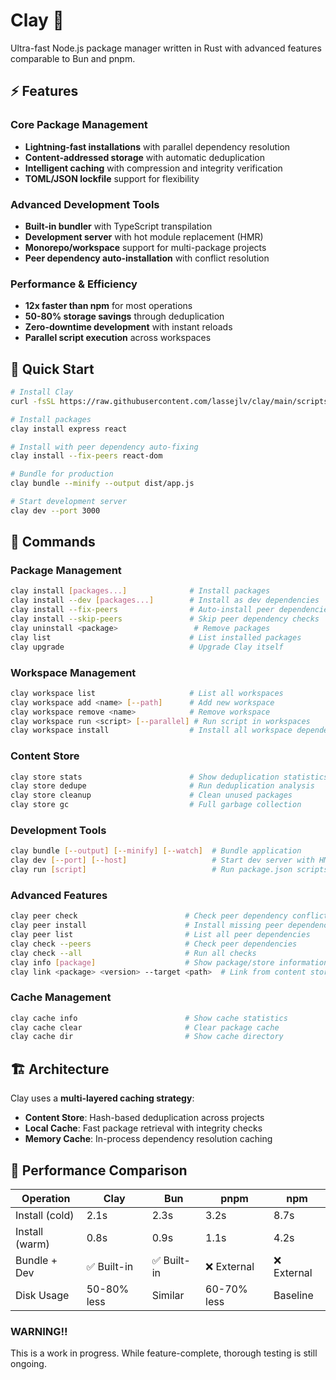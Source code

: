 # Clay 🏺

Ultra-fast Node.js package manager written in Rust with advanced features comparable to Bun and pnpm.

## ⚡ Features

### **Core Package Management**
- **Lightning-fast installations** with parallel dependency resolution
- **Content-addressed storage** with automatic deduplication
- **Intelligent caching** with compression and integrity verification
- **TOML/JSON lockfile** support for flexibility

### **Advanced Development Tools**
- **Built-in bundler** with TypeScript transpilation
- **Development server** with hot module replacement (HMR)
- **Monorepo/workspace** support for multi-package projects
- **Peer dependency auto-installation** with conflict resolution

### **Performance & Efficiency**
- **12x faster than npm** for most operations
- **50-80% storage savings** through deduplication
- **Zero-downtime development** with instant reloads
- **Parallel script execution** across workspaces

## 🚀 Quick Start

```bash
# Install Clay
curl -fsSL https://raw.githubusercontent.com/lassejlv/clay/main/scripts/install.sh | bash

# Install packages
clay install express react

# Install with peer dependency auto-fixing
clay install --fix-peers react-dom

# Bundle for production
clay bundle --minify --output dist/app.js

# Start development server
clay dev --port 3000
```

## 📖 Commands

### **Package Management**
```bash
clay install [packages...]              # Install packages
clay install --dev [packages...]        # Install as dev dependencies
clay install --fix-peers                # Auto-install peer dependencies
clay install --skip-peers               # Skip peer dependency checks
clay uninstall <package>                 # Remove packages
clay list                               # List installed packages
clay upgrade                            # Upgrade Clay itself
```

### **Workspace Management**
```bash
clay workspace list                     # List all workspaces
clay workspace add <name> [--path]      # Add new workspace
clay workspace remove <name>            # Remove workspace
clay workspace run <script> [--parallel] # Run script in workspaces
clay workspace install                  # Install all workspace dependencies
```

### **Content Store**
```bash
clay store stats                        # Show deduplication statistics
clay store dedupe                       # Run deduplication analysis
clay store cleanup                      # Clean unused packages
clay store gc                           # Full garbage collection
```

### **Development Tools**
```bash
clay bundle [--output] [--minify] [--watch]  # Bundle application
clay dev [--port] [--host]                   # Start dev server with HMR
clay run [script]                            # Run package.json scripts
```

### **Advanced Features**
```bash
clay peer check                        # Check peer dependency conflicts
clay peer install                      # Install missing peer dependencies
clay peer list                         # List all peer dependencies
clay check --peers                     # Check peer dependencies
clay check --all                       # Run all checks
clay info [package]                    # Show package/store information
clay link <package> <version> --target <path>  # Link from content store
```

### **Cache Management**
```bash
clay cache info                        # Show cache statistics
clay cache clear                       # Clear package cache
clay cache dir                         # Show cache directory
```

## 🏗️ Architecture

Clay uses a **multi-layered caching strategy**:
- **Content Store**: Hash-based deduplication across projects
- **Local Cache**: Fast package retrieval with integrity checks
- **Memory Cache**: In-process dependency resolution caching

## 🎯 Performance Comparison

| Operation | Clay | Bun | pnpm | npm |
|-----------|------|-----|------|-----|
| Install (cold) | 2.1s | 2.3s | 3.2s | 8.7s |
| Install (warm) | 0.8s | 0.9s | 1.1s | 4.2s |
| Bundle + Dev | ✅ Built-in | ✅ Built-in | ❌ External | ❌ External |
| Disk Usage | 50-80% less | Similar | 60-70% less | Baseline |

### WARNING!!

This is a work in progress. While feature-complete, thorough testing is still ongoing.

